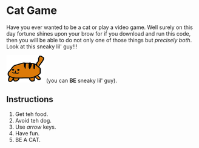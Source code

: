 # Cat Game

Have you ever wanted to be a cat or play a video game. Well surely on this day fortune shines upon your brow for if you download and run this code, then you will be able to do not only one of those things but _precisely both_. Look at this sneaky lil' guy!!! 

![orange SNEAKY cat](https://github.com/norogoth/cat_game/blob/master/cat.png?raw=true)
(you can **BE** sneaky lil' guy).

## Instructions
1. Get teh food.
2. Avoid teh dog.
3. Use *arrow* keys.
4. Have fun.
5. BE A CAT.
